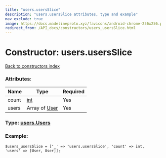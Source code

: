 ```yaml
---
title: "users.usersSlice"
description: "users.usersSlice attributes, type and example"
nav_exclude: true
image: https://docs.madelineproto.xyz/favicons/android-chrome-256x256.png
redirect_from: /API_docs/constructors/users_usersSlice.html
---
```

# Constructor: users.usersSlice  
[Back to constructors index](/API_docs/constructors/index.html)



### Attributes:

| Name     |    Type       | Required |
|----------|---------------|----------|
|count|[int](/API_docs/types/int.html) | Yes|
|users|Array of [User](/API_docs/types/User.html) | Yes|



### Type: [users.Users](/API_docs/types/users.Users.html)


### Example:

```
$users_usersSlice = ['_' => 'users.usersSlice', 'count' => int, 'users' => [User, User]];
```  
